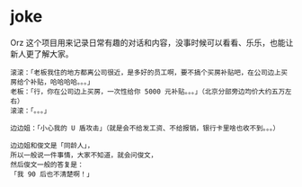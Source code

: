 # joke
Orz 这个项目用来记录日常有趣的对话和内容，没事时候可以看看、乐乐，也能让新人更了解大家。

```
滚滚：「老板我住的地方都离公司很近，是多好的员工啊，要不搞个买房补贴吧，在公司边上买房给个补贴，哈哈哈哈。。。」
老板：「行，你在公司边上买房，一次性给你 5000 元补贴。。。」（北京分部旁边均价大约五万左右）
滚滚：「。。。」
```

```
边边姐：「小心我的 U 盾攻击」（就是会不给发工资、不给报销，银行卡里啥也收不到。。。）
```

```
边边姐和俊文是「同龄人」，
所以一般说一件事情，大家不知道，就会问俊文，
然后俊文一般的答复是：
「我 90 后也不清楚啊！」
```
